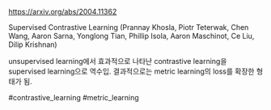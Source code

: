 https://arxiv.org/abs/2004.11362

Supervised Contrastive Learning (Prannay Khosla, Piotr Teterwak, Chen Wang, Aaron Sarna, Yonglong Tian, Phillip Isola, Aaron Maschinot, Ce Liu, Dilip Krishnan)

unsupervised learning에서 효과적으로 나타난 contrastive learning을 supervised learning으로 역수입. 결과적으로는 metric learning의 loss를 확장한 형태가 됨.

#contrastive_learning #metric_learning 